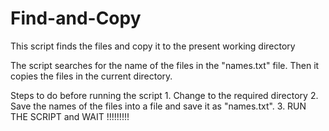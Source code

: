 # Find-and-Copy
This script finds the files and copy it to the present working directory

 The script searches for the name of the files in the "names.txt" file.
 Then it copies the files in the current directory.

 Steps to do before running the script
	1. Change to the required directory
	2. Save the names of the files into a file and save it as "names.txt".
	3. RUN THE SCRIPT and WAIT !!!!!!!!!
